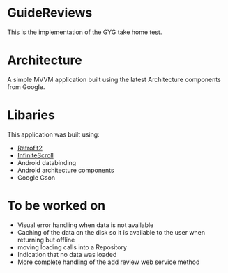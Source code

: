 # GuideReviews
This is the implementation of the GYG take home test.
# Architecture
A simple MVVM application built using the latest Architecture components from Google.
# Libaries
This application was built using:

* [Retrofit2](https://github.com/square/retrofit "Retrofit")
* [InfiniteScroll](https://github.com/pwittchen/InfiniteScroll "InfiniteScroll")
* Android databinding
* Android architecture components
* Google Gson

# To be worked on
* Visual error handling when data is not available
* Caching of the data on the disk so it is available to the user when returning but offline
* moving loading calls into a Repository
* Indication that no data was loaded
* More complete handling of the add review web service method
